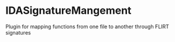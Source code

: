# IDASignatureMangement
Plugin for mapping functions from one file to another through FLIRT signatures
